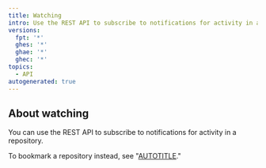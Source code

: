 ```yaml
---
title: Watching
intro: Use the REST API to subscribe to notifications for activity in a repository.
versions:
  fpt: '*'
  ghes: '*'
  ghae: '*'
  ghec: '*'
topics:
  - API
autogenerated: true
---
```


## About watching

You can use the REST API to subscribe to notifications for activity in a repository.

To bookmark a repository instead, see "[AUTOTITLE](/rest/activity#starring)."


<!-- Content after this section is automatically generated -->
